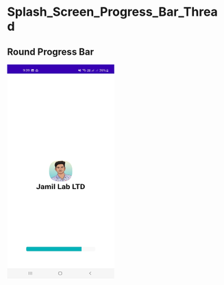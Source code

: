 # Splash_Screen_Progress_Bar_Thread

## Round Progress Bar
<img src="/image/progressInc.jpg" alt="LogIn" width="250" height="500">
